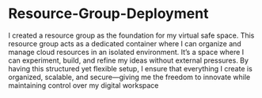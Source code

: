 # Resource-Group-Deployment

I created a resource group as the foundation for my virtual safe space. This resource group acts as a dedicated container where I can organize and manage cloud resources in an isolated environment. It’s a space where I can experiment, build, and refine my ideas without external pressures. By having this structured yet flexible setup, I ensure that everything I create is organized, scalable, and secure—giving me the freedom to innovate while maintaining control over my digital workspace
